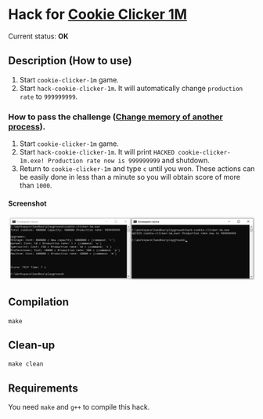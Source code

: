 # Hack for [Cookie Clicker 1M](../../games/cookie-clicker-1m)

Current status: **OK**

## Description (How to use)
1. Start `cookie-clicker-1m` game.
2. Start `hack-cookie-clicker-1m`. It will automatically change `production rate` to `999999999`.

### How to pass the challenge ([Change memory of another process](../../challenges/write-process-memory.md)).
1. Start `cookie-clicker-1m` game.
2. Start `hack-cookie-clicker-1m`. It will print `HACKED cookie-clicker-1m.exe! Production rate now is 999999999` and shutdown.
3. Return to `cookie-clicker-1m` and type `c` until you won. These actions can be easily done in less than a minute so you will obtain score of more than `1000`.

#### Screenshot
![Screenshot](screenshot.png)

## Compilation
```
make
```

## Clean-up
```
make clean
```

## Requirements
You need `make` and `g++` to compile this hack.
